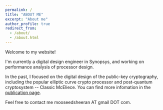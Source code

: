 ```yaml
---
permalink: /
title: "ABOUT ME"
excerpt: "About me"
author_profile: true
redirect_from: 
  - /about/
  - /about.html
---
```


Welcome to my website!  

I'm currently a digital design engineer in Synopsys, and working on performance analysis of processor design. 

In the past, I focused on the digital design of the public-key cryptography, including the popular elliptic curve crypto processor and post-quantum cryptosystem -- Classic McEliece. You can find more infomation in the [publication page](https://pojenchen.github.io/publications/).

<!-- I'm a master student of [Tsung-Te Liu](http://www.ee.ntu.edu.tw/profile2.php?id=1020909) in [Graduate Institute of Electronics Engineering, National Taiwan University](https://giee.ntu.edu.tw/)
and I'm also a research assistant of [Tung Chou](https://tungchou.github.io/) in [Research Center for Information Technology Innovation, Academia Sinica](https://www.citi.sinica.edu.tw/).

Currently, I have finished my military service while seeking for a job in the industry. -->
<!-- Currently, I'm finalising my master thesis while applying a PhD degree in Hardware Security.   -->

<!-- My research interest includes
VLSI Design for Secure Primitives or Digital Signal Processing, Chip Security, Secure Hardware‑Software Architectures, and Cryptography.

Recently I have worked on implementing the public-key generator for [post-quantum cryptography](https://csrc.nist.gov/projects/post-quantum-cryptography/round-3-submissions), that is, 
cryptosystems deployed in classical computers conjectured to be secure against attacks from large-scale quantum computers. -->

Feel free to contact me mooseedsheeran AT gmail DOT com.